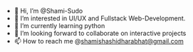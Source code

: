 - 👋 Hi, I’m @Shami-Sudo 
- 👀 I’m interested in UI/UX and Fullstack Web-Development. 
- 🌱 I’m currently learning python
- 💞️ I’m looking forward to collaborate on interactive projects
- 📫 How to reach me @shamishashidharabhat@gmail.com

<!---
Shami-Sudo/Shami-Sudo is a ✨ special ✨ repository because its `README.md` (this file) appears on your GitHub profile.
You can click the Preview link to take a look at your changes.
--->
